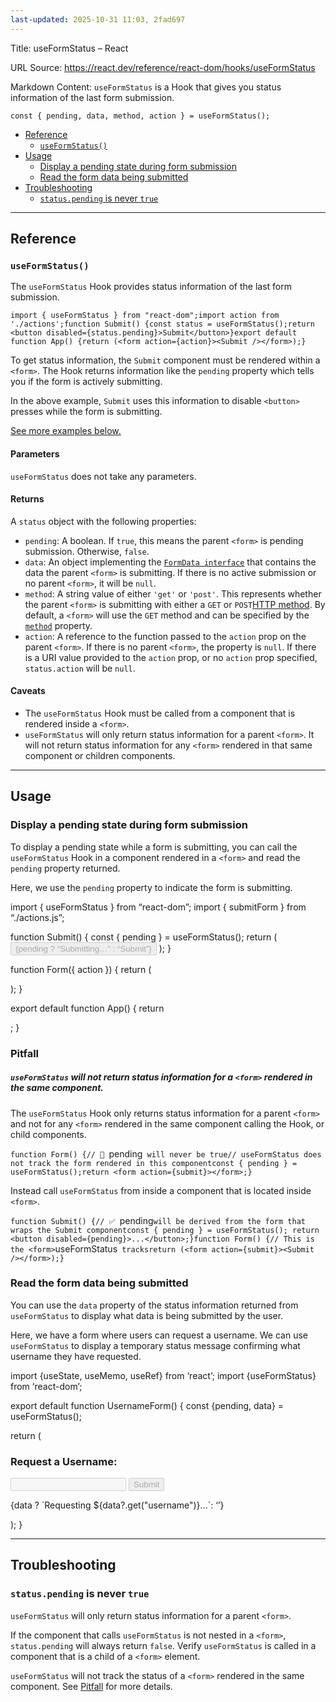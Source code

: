 ```yaml
---
last-updated: 2025-10-31 11:03, 2fad697
---
```


Title: useFormStatus – React

URL Source: https://react.dev/reference/react-dom/hooks/useFormStatus

Markdown Content:
`useFormStatus` is a Hook that gives you status information of the last form submission.

`const { pending, data, method, action } = useFormStatus();`

- [Reference](https://react.dev/reference/react-dom/hooks/useFormStatus#reference)
  - [`useFormStatus()`](https://react.dev/reference/react-dom/hooks/useFormStatus#use-form-status)
- [Usage](https://react.dev/reference/react-dom/hooks/useFormStatus#usage)
  - [Display a pending state during form submission](https://react.dev/reference/react-dom/hooks/useFormStatus#display-a-pending-state-during-form-submission)
  - [Read the form data being submitted](https://react.dev/reference/react-dom/hooks/useFormStatus#read-form-data-being-submitted)
- [Troubleshooting](https://react.dev/reference/react-dom/hooks/useFormStatus#troubleshooting)
  - [`status.pending` is never `true`](https://react.dev/reference/react-dom/hooks/useFormStatus#pending-is-never-true)

-----

## Reference [](https://react.dev/reference/react-dom/hooks/useFormStatus#reference)

### `useFormStatus()`[](https://react.dev/reference/react-dom/hooks/useFormStatus#use-form-status)

The `useFormStatus` Hook provides status information of the last form submission.

`import { useFormStatus } from "react-dom";import action from './actions';function Submit() {const status = useFormStatus();return <button disabled={status.pending}>Submit</button>}export default function App() {return (<form action={action}><Submit /></form>);}`

To get status information, the `Submit` component must be rendered within a `<form>`. The Hook returns information like the `pending` property which tells you if the form is actively submitting.

In the above example, `Submit` uses this information to disable `<button>` presses while the form is submitting.

[See more examples below.](https://react.dev/reference/react-dom/hooks/useFormStatus#usage)

#### Parameters [](https://react.dev/reference/react-dom/hooks/useFormStatus#parameters)

`useFormStatus` does not take any parameters.

#### Returns [](https://react.dev/reference/react-dom/hooks/useFormStatus#returns)

A `status` object with the following properties:

- `pending`: A boolean. If `true`, this means the parent `<form>` is pending submission. Otherwise, `false`.
- `data`: An object implementing the [`FormData interface`](https://developer.mozilla.org/en-US/docs/Web/API/FormData) that contains the data the parent `<form>` is submitting. If there is no active submission or no parent `<form>`, it will be `null`.
- `method`: A string value of either `'get'` or `'post'`. This represents whether the parent `<form>` is submitting with either a `GET` or `POST`[HTTP method](https://developer.mozilla.org/en-US/docs/Web/HTTP/Methods). By default, a `<form>` will use the `GET` method and can be specified by the [`method`](https://developer.mozilla.org/en-US/docs/Web/HTML/Element/form#method) property.
- `action`: A reference to the function passed to the `action` prop on the parent `<form>`. If there is no parent `<form>`, the property is `null`. If there is a URI value provided to the `action` prop, or no `action` prop specified, `status.action` will be `null`.

#### Caveats [](https://react.dev/reference/react-dom/hooks/useFormStatus#caveats)

- The `useFormStatus` Hook must be called from a component that is rendered inside a `<form>`.
- `useFormStatus` will only return status information for a parent `<form>`. It will not return status information for any `<form>` rendered in that same component or children components.

-----

## Usage [](https://react.dev/reference/react-dom/hooks/useFormStatus#usage)

### Display a pending state during form submission [](https://react.dev/reference/react-dom/hooks/useFormStatus#display-a-pending-state-during-form-submission)

To display a pending state while a form is submitting, you can call the `useFormStatus` Hook in a component rendered in a `<form>` and read the `pending` property returned.

Here, we use the `pending` property to indicate the form is submitting.

import { useFormStatus } from “react-dom”;
import { submitForm } from “./actions.js”;

function Submit() {
const { pending } = useFormStatus();
return (
<button type="submit" disabled={pending}>
{pending ? “Submitting…” : “Submit”}
</button>
);
}

function Form({ action }) {
return (
<form action={action}>
<Submit />
</form>
);
}

export default function App() {
return <Form action={submitForm} />;
}

### Pitfall

##### `useFormStatus` will not return status information for a `<form>` rendered in the same component. [](https://react.dev/reference/react-dom/hooks/useFormStatus#useformstatus-will-not-return-status-information-for-a-form-rendered-in-the-same-component)

The `useFormStatus` Hook only returns status information for a parent `<form>` and not for any `<form>` rendered in the same component calling the Hook, or child components.

`function Form() {// 🚩 `pending` will never be true// useFormStatus does not track the form rendered in this componentconst { pending } = useFormStatus();return <form action={submit}></form>;}`

Instead call `useFormStatus` from inside a component that is located inside `<form>`.

`function Submit() {// ✅ `pending`will be derived from the form that wraps the Submit componentconst { pending } = useFormStatus(); return <button disabled={pending}>...</button>;}function Form() {// This is the <form>`useFormStatus` tracksreturn (<form action={submit}><Submit /></form>);}`

### Read the form data being submitted [](https://react.dev/reference/react-dom/hooks/useFormStatus#read-form-data-being-submitted)

You can use the `data` property of the status information returned from `useFormStatus` to display what data is being submitted by the user.

Here, we have a form where users can request a username. We can use `useFormStatus` to display a temporary status message confirming what username they have requested.

import {useState, useMemo, useRef} from ‘react’;
import {useFormStatus} from ‘react-dom’;

export default function UsernameForm() {
const {pending, data} = useFormStatus();

return (
<div>
<h3>Request a Username: </h3>
<input type="text" name="username" disabled={pending}/>
<button type="submit" disabled={pending}>
Submit
</button>
<br />
<p>{data ? `Requesting ${data?.get("username")}...`: ‘’}</p>
</div>
);
}

-----

## Troubleshooting [](https://react.dev/reference/react-dom/hooks/useFormStatus#troubleshooting)

### `status.pending` is never `true`[](https://react.dev/reference/react-dom/hooks/useFormStatus#pending-is-never-true)

`useFormStatus` will only return status information for a parent `<form>`.

If the component that calls `useFormStatus` is not nested in a `<form>`, `status.pending` will always return `false`. Verify `useFormStatus` is called in a component that is a child of a `<form>` element.

`useFormStatus` will not track the status of a `<form>` rendered in the same component. See [Pitfall](https://react.dev/reference/react-dom/hooks/useFormStatus#useformstatus-will-not-return-status-information-for-a-form-rendered-in-the-same-component) for more details.